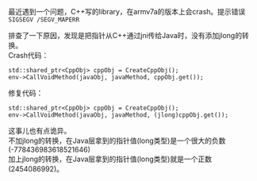 最近遇到一个问题，C++写的library，在armv7a的版本上会crash。提示错误`SIGSEGV /SEGV_MAPERR`

排查了一下原因，发现是把指针从C++通过jni传给Java时，没有添加jlong的转换。  
Crash代码：
```
std::shared_ptr<CppObj> cppObj = CreateCppObj();
env->CallVoidMethod(javaObj, javaMethod, cppObj.get());
```

修复代码：  
```
std::shared_ptr<CppObj> cppObj = CreateCppObj();
env->CallVoidMethod(javaObj, javaMethod, (jlong)cppObj.get());
```

这事儿也有点诡异。  
不加jlong的转换，在Java层拿到的指针值(long类型)是一个很大的负数(-778436983618521646)  
加上jlong的转换，在Java层拿到的指针值(long类型)就是一个正数(2454086992)。
